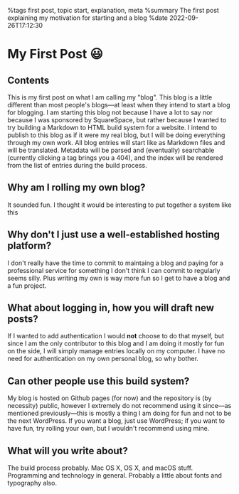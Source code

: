%tags first post, topic start, explanation, meta
%summary The first post explaining my motivation for starting and a blog
%date 2022-09-26T17:12:30

# My First Post 😃

## Contents

This is my first post on what I am calling my "blog". This blog is a little different than most
people's blogs—at least when they intend to start a blog for blogging. I am starting this blog
not because I have a lot to say nor because I was sponsored by SquareSpace, but rather because
I wanted to try building a Markdown to HTML build system for a website. I intend to publish to this
blog as if it were my real blog, but I will be doing everything through my own work. All blog
entries will start like as Markdown files and will be translated. Metadata will be parsed and
(eventually) searchable (currently clicking a tag brings you a 404), and the index will be rendered
from the list of entries during the build process.

## Why am I rolling my own blog?
It sounded fun. I thought it would be interesting to put together a system like this

## Why don't I just use a well-established hosting platform?
I don't really have the time to commit to maintaing a blog and paying for a professional service for something
I don't think I can commit to regularly seems silly. Plus writing my own is way more fun so I get to have a blog and a fun project.

## What about logging in, how you will draft new posts?
If I wanted to add authentication I would **not** choose to do that myself, but since I am the only contributor to this
blog and I am doing it mostly for fun on the side, I will simply manage entries locally on my computer. I have no
need for authentication on my own personal blog, so why bother.

## Can other people use this build system?
My blog is hosted on Github pages (for now) and the repository is (by necessity) public, however
I extremely do not recommend using it since—as mentioned previously—this is mostly a thing I am doing for fun
and not to be the next WordPress. If you want a blog, just use WordPress; if you want to have fun, try
rolling your own, but I wouldn't recommend using mine.

## What will you write about?
The build process probably. Mac OS X, OS X, and macOS stuff. Programming and technology in general. Probably a little
about fonts and typography also.
